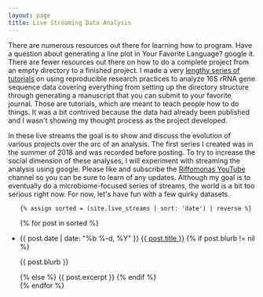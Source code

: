 ```yaml
---
layout: page
title: Live Streaming Data Analysis
---
```


There are numerous resources out there for learning how to program. Have a
question about generating a line plot in Your Favorite Language? google it.
There are fewer resources out there on how to do a complete project from an
empty directory to a finished project. I made a very [lengthy series of
tutorials](http://www.riffomonas.org/reproducible_research/) on using
reproducible research practices to analyze 16S rRNA gene sequence data
covering everything from setting up the directory structure through generating
a manuscript that you can submit to your favorite journal. Those are tutorials,
which are meant to teach people how to do things. It was a bit contrived
because the data had already been published and I wasn't showing my thought
process as the project developed.

In these live streams the goal is to show and discuss the evolution of various
projects over the arc of an analysis. The first series I created was in the
summer of 2018 and was recorded before posting. To try to increase the social
dimension of these analyses, I will experiment with streaming the analysis
using google. Please like and subscribe the [Riffomonas YouTube](https://www.youtube.com/channel/UCGuktEl5InrcxPfCjmPWxsA/) channel so you
can be sure to learn of any updates. Although my goal is to eventually do a
microbiome-focused series of streams, the world is a bit too serious right now.
For now, let's have fun with a few quirky datasets.


<ul class="post-preview">

	{% assign sorted = (site.live_streams | sort: 'date') | reverse %}

  {% for post in sorted %}
    <li>
      <span class="post-date">{{ post.date | date: "%b %-d, %Y" }}</span>
      <a class="post-link" href="{{ post.url | prepend: site.baseurl }}">{{ post.title }}</a>
			{% if post.blurb != nil %}
			<p>{{ post.blurb }}</p>
			{% else %}
		      {{ post.excerpt }}
			{% endif %}
    </li>
  {% endfor %}
</ul>
